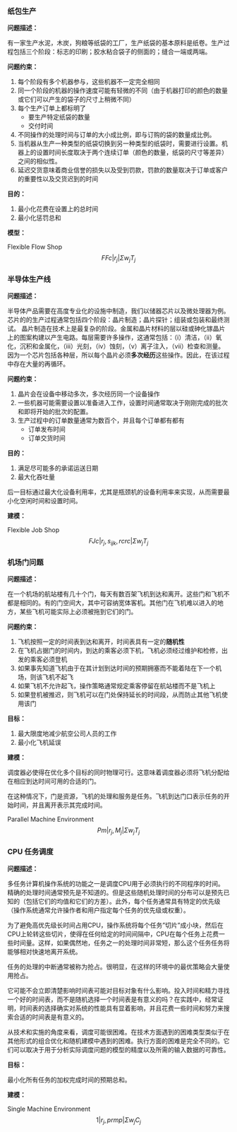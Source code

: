 ### 纸包生产

**问题描述：**

有一家生产水泥，木炭，狗粮等纸袋的工厂，生产纸袋的基本原料是纸卷。生产过程包括三个阶段：标志的印刷；胶水粘合袋子的侧面的；缝合一端或两端。

**问题约束：**

1. 每个阶段有多个机器参与，这些机器不一定完全相同
2. 同一个阶段的机器的操作速度可能有轻微的不同（由于机器打印的颜色的数量或它们可以产生的袋子的尺寸上稍微不同）
3. 每个生产订单上都标明了
   * 要生产特定纸袋的数量
   * 交付时间
4. 不同操作的处理时间与订单的大小成比例，即与订购的袋的数量成比例。
5. 当机器从生产一种类型的纸袋切换到另一种类型的纸袋时，需要进行设置。机器上的设置时间长度取决于两个连续订单（颜色的数量，纸袋的尺寸等差异）之间的相似性。
6. 延迟交货意味着商业信誉的损失以及受到罚款，罚款的数量取决于订单或客户的重要性以及交货迟到的时间

**目的：**

1. 最小化花费在设置上的总时间
2. 最小化惩罚总和

**模型：**

Flexible Flow Shop
$$
FFc \vert r_{j} \vert \Sigma w_{j}T_{j}
$$

### 半导体生产线

**问题描述：**

半导体产品需要在高度专业化的设施中制造，我们以储器芯片以及微处理器为例。芯片的的生产过程通常包括四个阶段：晶片制造；晶片探针；组装或包装和最终测试。
晶片制造在技术上是最复杂的阶段。金属和晶片材料的层以硅或砷化镓晶片上的图案构建以产生电路。每层需要许多操作，这通常包括：（i）清洁，（ii）氧化，沉积和金属化，（iii）光刻，（iv）蚀刻，（v）离子注入，（vii）检查和测量。因为一个芯片包括各种层，所以每个晶片必须**多次经历**这些操作。因此，在该过程中存在大量的再循环。

**问题约束：**

1. 晶片会在设备中移动多次，多次经历同一个设备操作
2. 一些机器可能需要设置以准备进入工作，设置时间通常取决于刚刚完成的批次和即将开始的批次的配置。
3. 生产过程中的订单数量通常为数百个，并且每个订单都有都有
   * 订单发布时间
   * 订单交货时间

**目的：**

1. 满足尽可能多的承诺运送日期
2. 最大化吞吐量

后一目标通过最大化设备利用率，尤其是瓶颈机的设备利用率来实现，从而需要最小化空闲时间和设置时间。

**建模：**

Flexible Job Shop
$$
FJc\vert r_{j},s_{ijk}, rcrc \vert \Sigma w_{j}T_{j}
$$



### 机场门问题

**问题描述：**

在一个机场的航站楼有几十个门，每天有数百架飞机到达和离开。这些门和飞机不都是相同的。有的门空间大，其中可容纳宽体客机。其他门在飞机难以进入的地方，某些飞机可能实际上必须被拖到它们的门。

**问题约束：**

1. 飞机按照一定的时间表到达和离开，时间表具有一定的**随机性**
2. 在飞机占据门的时间内，到达的乘客必须下机，飞机必须经过维护和检修，出发的乘客必须登机
3. 如果事先知道飞机由于在其计划到达时间的预期拥塞而不能着陆在下一个机场，则该飞机不起飞
4. 如果飞机不允许起飞，操作策略通常规定乘客停留在航站楼而不是飞机上
5. 如果登机被推迟，则飞机可以在门处保持延长的时间段，从而防止其他飞机使用该门

**目标：**

1. 最大限度地减少航空公司人员的工作
2. 最小化飞机延误

**建模：**

调度器必使得在优化多个目标的同时物理可行。这意味着调度器必须将飞机分配给在相应到达时间可用的合适的门。

在这种情况下，门是资源，飞机的处理和服务是任务。飞机到达门口表示任务的开始时间，并且离开表示其完成时间。

Parallel Machine Environment
$$
Pm \vert r_{j}, M_{j} \vert \Sigma w_{j}T_{j}
$$

### CPU 任务调度

**问题描述：**

多任务计算机操作系统的功能之一是调度CPU用于必须执行的不同程序的时间。精确的处理时间通常预先是不知道的。但是这些随机处理时间的分布可以是预先已知的（包括它们的均值和它们的方差）。此外，每个任务通常具有特定的优先级（操作系统通常允许操作者和用户指定每个任务的优先级或权重）。

为了避免高优先级长时间占用CPU，操作系统将每个任务”切片”成小块，然后在CPU上轮转这些切片，使得在任何给定的时间间隔中，CPU在每个任务上花费一些时间量。这样，如果偶然地，任务之一的处理时间非常短，那么这个任务任务将能够相对快速地离开系统。

任务的处理的中断通常被称为抢占。很明显，在这样的环境中的最优策略会大量使用抢占。 

它可能不会立即清楚影响时间表可能对目标对象有什么影响。投入时间和精力寻找一个好的时间表，而不是随机选择一个时间表是有意义的吗？在实践中，经常证明，时间表的选择确实对系统的性能具有显着影响，并且花费一些时间和努力来搜索合适的时间表是有意义的。

从技术和实施的角度来看，调度可能很困难。在技术方面遇到的困难类型类似于在其他形式的组合优化和随机建模中遇到的困难。执行方面的困难是完全不同的。它们可以取决于用于分析实际调度问题的模型的精度以及所需的输入数据的可靠性。

**目标：**

最小化所有任务的加权完成时间的预期总和。

**建模：**

Single Machine Environment
$$
1 \vert r_{j}, prmp \vert \Sigma w_{j}C_{j}
$$
